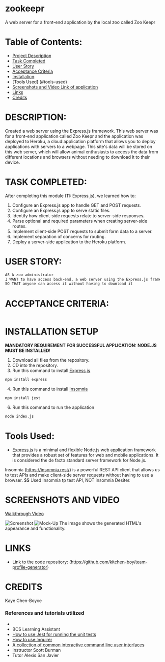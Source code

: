 # zookeepr
A web server for a front-end application by the local zoo called Zoo Keepr
# Table of Contents:
* [Project Description](#description)
* [Task Completed](#task-completed)
* [User Story](#user-story)
* [Acceptance Criteria](#acceptance-criteria)
* [Installation](#installation-setup)
* [Tools Used] (#tools-used)
* [Screenshots and Video Link of application](#screenshots-and-video)
* [Links](#links)
* [Credits](#credits)

# DESCRIPTION:
Created a web server using the Express.js framework. This web server was for a front-end application called Zoo Keepr and the application was deployed to Heroku, a cloud application platform that allows you to deploy applications with servers to a webpage.
This site's data will be stored on this web server, which will allow animal enthusiasts to access the data from different locations and browsers without needing to download it to their device.

# TASK COMPLETED: 
After completing this module (11: Express.js), we learned how to:
1. Configure an Express.js app to handle GET and POST requests.
2. Configure an Express.js app to serve static files.
3. Identify how client-side requests relate to server-side responses.
4. Parse optional and required parameters when creating server-side routes.
5. Implement client-side POST requests to submit form data to a server.
6. Implement separation of concerns for routing.
7. Deploy a server-side application to the Heroku platform.

# USER STORY:
```md
AS A zoo administrator
I WANT to have access back-end, a web server using the Express.js framework to handle data management with the site's data
SO THAT anyone can access it without having to download it 
```
# ACCEPTANCE CRITERIA:
```md
```

# INSTALLATION SETUP
**MANDATORY REQUIREMENT FOR SUCCESSFUL APPLICATION:**  **NODE.JS MUST BE INSTALLED!**

1. Download all files from the repository.
2. CD into the repository.
3. Run this command to install [Express.js](https://www.npmjs.com/package/express)
```md
npm install express
```
4. Run this command to install [Insomnia](https://insomnia.rest/)
```md
npm install jest
```
6. Run this command to run the application
```md
node index.js
```

# Tools Used:
* [Express.js](https://www.npmjs.com/package/express) is a minimal and flexible Node.js web application framework that provides a robust set of features for web and mobile applications. It is considered the de facto standard server framework for Node.js.

Insomnia (https://insomnia.rest/) is a powerful REST API client that allows us to test APIs and make client-side server requests without having to use a browser. 
$$ Used Insomnia tp test API, NOT insomnia Desiter. 



# SCREENSHOTS AND VIDEO
[Walkthrough Video]()

![Screenshot]()
![Mock-Up]()
The image shows the generated HTML's appearance and functionality.

# LINKS
* Link to the code repository: (https://github.com/kitchen-boy/team-profile-generator) 

# CREDITS
Kaye Chen-Boyce

### References and tutorials utilized
* []()
* BCS Learning Assistant
* [How to use Jest for running the unit tests](https://www.npmjs.com/package/jest)
* [How to use Inquirer](https://www.npmjs.com/package/inquirer)
* [A collection of common interactive command line user interfaces](https://github.com/SBoudrias/Inquirer.js)
* Instructor Scott Burman
* Tutor Alexis San Javier

